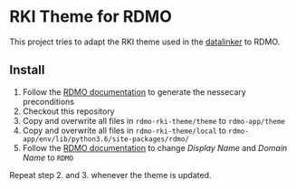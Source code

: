 # RKI Theme for RDMO

This project tries to adapt the RKI theme used in the [datalinker](https://github.com/mamodar/datalinker) to RDMO.

## Install

1. Follow the [RDMO documentation](https://rdmo.readthedocs.io/en/latest/configuration/themes.html#create-automatically) to generate the nessecary preconditions
2. Checkout this repository
3. Copy and overwrite all files in `rdmo-rki-theme/theme` to `rdmo-app/theme`
4. Copy and overwrite all files in `rdmo-rki-theme/local` to `rdmo-app/env/lib/python3.6/site-packages/rdmo/`
5. Follow the [RDMO documentation](https://rdmo.readthedocs.io/en/latest/administration/site.html) to change *Display Name* and *Domain Name* to `RDMO`

Repeat step 2. and 3. whenever the theme is updated.
